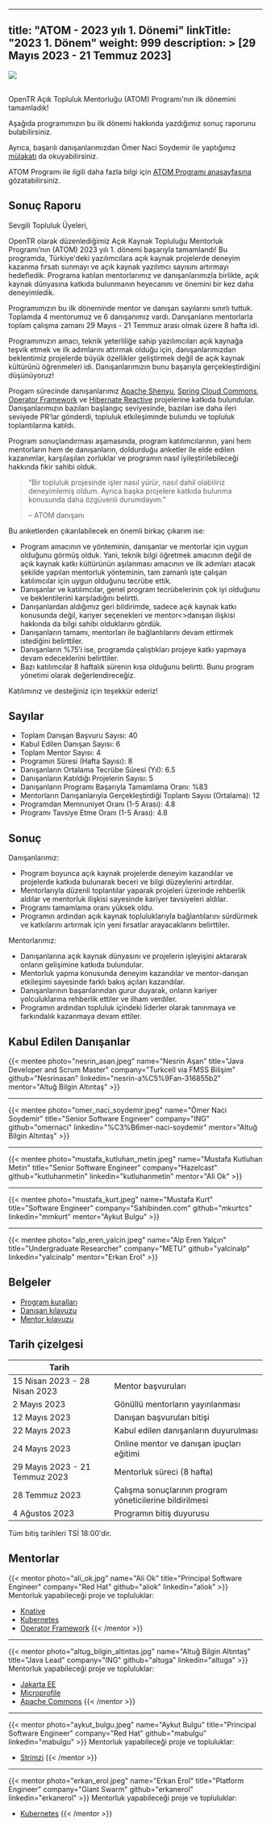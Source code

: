 
---
title: "ATOM - 2023 yılı 1. Dönemi"
linkTitle: "2023 1. Dönem"
weight: 999
description: >
  [29 Mayıs 2023 - 21 Temmuz 2023]
---

<img src="/images/atom-logo-horizontal-800x251.png" style="max-height: 200px; text-align: center;"/>

<br/>
<br/>

OpenTR Açık Topluluk Mentorluğu (ATOM) Programı'nın ilk dönemini tamamladık!

Aşağıda programımızın bu ilk dönemi hakkında yazdığımız sonuç raporunu bulabilirsiniz.

Ayrıca, başarılı danışanlarımızdan Ömer Naci Soydemir ile yaptığımız [mülakatı](/blog/2023/08/15/atom-ömer-naci-soydemir-ile-mülakat/) da okuyabilirsiniz.

ATOM Programı ile ilgili daha fazla bilgi için [ATOM Programı anasayfasına](/atom) gözatabilirsiniz.


## Sonuç Raporu

Sevgili Topluluk Üyeleri,

OpenTR olarak düzenlediğimiz Açık Kaynak Topluluğu Mentorluk Programı’nın (ATOM) 2023 yılı 1. dönemi başarıyla tamamlandı! Bu programda, Türkiye'deki yazılımcılara açık kaynak projelerde deneyim kazanma fırsatı sunmayı ve açık kaynak yazılımcı sayısını artırmayı hedefledik. Programa katılan mentorlarımız ve danışanlarımızla birlikte, açık kaynak dünyasına katkıda bulunmanın heyecanını ve önemini bir kez daha deneyimledik.

Programımızın bu ilk döneminde mentor ve danışan sayılarını sınırlı tuttuk. Toplamda 4 mentorumuz ve 6 danışanımız vardı. Danışanların mentorlarla toplam çalışma zamanı 29 Mayıs - 21 Temmuz arası olmak üzere 8 hafta idi.

Programımızın amacı, teknik yeterliliğe sahip yazılımcıları açık kaynağa teşvik etmek ve ilk adımlarını attırmak olduğu için, danışanlarımızdan beklentimiz projelerde büyük özellikler geliştirmek değil de açık kaynak kültürünü öğrenmeleri idi. Danışanlarımızın bunu başarıyla gerçekleştirdiğini düşünüyoruz!

Progam sürecinde danışanlarımız [Apache Shenyu](https://shenyu.apache.org/), [Spring Cloud Commons](https://spring.io/projects/spring-cloud-commons), [Operator Framework](https://sdk.operatorframework.io/) ve [Hibernate Reactive](https://hibernate.org/reactive/) projelerine katkıda bulundular. Danışanlarımızın bazıları başlangıç seviyesinde, bazıları ise daha ileri seviyede PR’lar gönderdi, topluluk etkileşiminde bulundu ve topluluk toplantılarına katıldı.

Program sonuçlandırması aşamasında, program katılımcılarının, yani hem mentorların hem de danışanların, doldurduğu anketler ile elde edilen kazanımlar, karşılaşılan zorluklar ve programın nasıl iyileştirilebileceği hakkında fikir sahibi olduk.

> “Bir topluluk projesinde işler nasıl yürür, nasıl dahil olabiliriz deneyimlemiş oldum. Ayrıca başka projelere katkıda bulunma konusunda daha özgüvenli durumdayım.”
> 
> – ATOM danışanı

Bu anketlerden çıkarılabilecek en önemli birkaç çıkarım ise:

- Program amacının ve yönteminin, danışanlar ve mentorlar için uygun olduğunu görmüş olduk. Yani, teknik bilgi öğretmek amacının değil de açık kaynak katkı kültürünün aşılanması amacının ve ilk adımları atacak şekilde yapılan mentorluk yönteminin, tam zamanlı işte çalışan katılımcılar için uygun olduğunu tecrübe ettik.
- Danışanlar ve katılımcılar, genel program tecrübelerinin çok iyi olduğunu ve beklentilerini karşıladığını belirtti.
- Danışanlardan aldığımız geri bildirimde, sadece açık kaynak katkı konusunda değil, kariyer seçenekleri ve mentor<>danışan ilişkisi hakkında da bilgi sahibi olduklarını gördük.
- Danışanların tamamı, mentorları ile bağlantılarını devam ettirmek istediğini belirttiler.
- Danışanların %75’i ise, programda çalıştıkları projeye katkı yapmaya devam edeceklerini belirttiler.
- Bazı katılımcılar 8 haftalık sürenin kısa olduğunu belirtti. Bunu program yönetimi olarak değerlendireceğiz.

Katılımınız ve desteğiniz için teşekkür ederiz!

## Sayılar

- Toplam Danışan Başvuru Sayısı: 40
- Kabul Edilen Danışan Sayısı: 6
- Toplam Mentor Sayısı: 4
- Programın Süresi (Hafta Sayısı): 8
- Danışanların Ortalama Tecrübe Süresi (Yıl): 6.5
- Danışanların Katıldığı Projelerin Sayısı: 5
- Danışanların Programı Başarıyla Tamamlama Oranı: %83
- Mentorların Danışanlarıyla Gerçekleştirdiği Toplantı Sayısı (Ortalama): 12
- Programdan Memnuniyet Oranı (1-5 Arası): 4.8
- Programı Tavsiye Etme Oranı (1-5 Arası): 4.8

## Sonuç

Danışanlarımız:
- Program boyunca açık kaynak projelerde deneyim kazandılar ve projelerde katkıda bulunarak beceri ve bilgi düzeylerini artırdılar.
- Mentorlarıyla düzenli toplantılar yaparak projeleri üzerinde rehberlik aldılar ve mentorluk ilişkisi sayesinde kariyer tavsiyeleri aldılar.
- Programı tamamlama oranı yüksek oldu.
- Programın ardından açık kaynak topluluklarıyla bağlantılarını sürdürmek ve katkılarını artırmak için yeni fırsatlar arayacaklarını belirttiler.

Mentorlarımız:
- Danışanlarına açık kaynak dünyasını ve projelerin işleyişini aktararak onların gelişimine katkıda bulundular.
- Mentorluk yapma konusunda deneyim kazandılar ve mentor-danışan etkileşimi sayesinde farklı bakış açıları kazandılar.
- Danışanlarının başarılarından gurur duyarak, onların kariyer yolculuklarına rehberlik ettiler ve ilham verdiler.
- Programın ardından topluluk içindeki liderler olarak tanınmaya ve farkındalık kazanmaya devam ettiler.

## Kabul Edilen Danışanlar

{{< mentee photo="nesrin_asan.jpeg" name="Nesrin Aşan" title="Java Developer and Scrum Master" company="Turkcell via FMSS Bilişim" 
  github="Nesrinasan" linkedin="nesrin-a%C5%9Fan-316855b2" mentor="Altuğ Bilgin Altıntaş" >}}

<hr/>

{{< mentee photo="omer_naci_soydemir.jpeg" name="Ömer Naci Soydemir" title="Senior Software Engineer" company="ING" 
  github="omernaci" linkedin="%C3%B6mer-naci-soydemir" mentor="Altuğ Bilgin Altıntaş" >}}

<hr/>

{{< mentee photo="mustafa_kutluhan_metin.jpeg" name="Mustafa Kutluhan Metin" title="Senior Software Engineer" company="Hazelcast"
github="kutluhanmetin" linkedin="kutluhanmetin" mentor="Ali Ok" >}}

<hr/>

{{< mentee photo="mustafa_kurt.jpeg" name="Mustafa Kurt" title="Software Engineer" company="Sahibinden.com"
github="mkurtcs" linkedin="mmkurt" mentor="Aykut Bulgu" >}}

<hr/>

{{< mentee photo="alp_eren_yalcin.jpeg" name="Alp Eren Yalçın" title="Undergraduate Researcher" company="METU"
github="yalcinalp" linkedin="yalcinalp" mentor="Erkan Erol" >}}

## Belgeler
- [Program kuralları](/atom/docs/program-rules/)
- [Danışan kılavuzu](/atom/docs/mentee-guide/)
- [Mentor kılavuzu](/atom/docs/mentor-guide/)

## Tarih çizelgesi

| Tarih                          |                                                          |
|--------------------------------|----------------------------------------------------------|
| 15 Nisan 2023 - 28 Nisan 2023  | Mentor başvuruları                                       |
| 2 Mayıs 2023                   | Gönüllü mentorların yayınlanması                         |
| 12 Mayıs 2023                  | Danışan başvuruları bitişi                               |
| 22 Mayıs 2023                  | Kabul edilen danışanların duyurulması                    |
| 24 Mayıs 2023                  | Online mentor ve danışan ipuçları eğitimi                |
| 29 Mayıs 2023 - 21 Temmuz 2023 | Mentorluk süreci (8 hafta)                               |
| 28 Temmuz 2023                 | Çalışma sonuçlarının program yöneticilerine bildirilmesi |
| 4 Ağustos 2023                 | Programın bitiş duyurusu                                 |                                       

Tüm bitiş tarihleri TSİ 18:00'dir.

## Mentorlar

{{< mentor photo="ali_ok.jpg" name="Ali Ok" title="Principal Software Engineer" company="Red Hat" github="aliok" linkedin="aliok" >}}
Mentorluk yapabileceği proje ve topluluklar:
* [Knative](https://github.com/knative/)
* [Kubernetes](https://github.com/kubernetes)
* [Operator Framework](https://github.com/operator-framework)
{{< /mentor >}}

<hr/>

{{< mentor photo="altug_bilgin_altintas.jpg" name="Altuğ Bilgin Altıntaş" title="Java Lead" company="ING" github="altuga" linkedin="altuga" >}}
Mentorluk yapabileceği proje ve topluluklar:
* [Jakarta EE](https://jakarta.ee/)
* [Microprofile](https://projects.eclipse.org/projects/technology.microprofile)
* [Apache Commons](https://commons.apache.org/)
{{< /mentor >}}

<hr/>

{{< mentor photo="aykut_bulgu.jpeg" name="Aykut Bulgu" title="Principal Software Engineer" company="Red Hat" github="mabulgu" linkedin="mabulgu" >}}
Mentorluk yapabileceği proje ve topluluklar:
* [Strimzi](https://strimzi.io/)
{{< /mentor >}}

<hr/>

{{< mentor photo="erkan_erol.jpeg" name="Erkan Erol" title="Platform Engineer" company="Giant Swarm" github="erkanerol" linkedin="erkanerol" >}}
Mentorluk yapabileceği proje ve topluluklar:
* [Kubernetes](https://github.com/kubernetes)
{{< /mentor >}}
